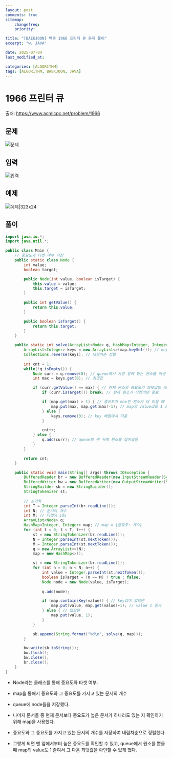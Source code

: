 ```yaml
---
layout: post
comments: true
sitemap:
    changefreq:
    priority:

title: "[BAEKJOON] 백준 1966 프린터 큐 문제 풀이"
excerpt: "w. JAVA"

date: 2025-07-04
last_modified_at: 

categories: [ALGORITHM]
tags: [ALGORITHM, BAEKJOON, JAVA]
---
```


# 1966 프린터 큐
출처: <https://www.acmicpc.net/problem/1966>

## 문제

![문제](https://cdn.jsdelivr.net/gh/aliquis-facio/aliquis-facio.github.io@master/_image/2025-07-04-1.png)

## 입력

![입력](https://cdn.jsdelivr.net/gh/aliquis-facio/aliquis-facio.github.io@master/_image/2025-07-04-2.png)

## 예제

![예제|323x24](https://cdn.jsdelivr.net/gh/aliquis-facio/aliquis-facio.github.io@master/_image/2025-07-04-3.png)

## 풀이

```java
import java.io.*;
import java.util.*;

public class Main {
    // 중요도와 타켓 여부 저장
    public static class Node {
        int value;
        boolean target;

        public Node(int value, boolean isTarget) {
            this.value = value;
            this.target = isTarget;
        }

        public int getValue() {
            return this.value;
        }

        public boolean isTarget() {
            return this.target;
        }
    }

    public static int solve(ArrayList<Node> q, HashMap<Integer, Integer> map) {
        ArrayList<Integer> keys = new ArrayList<>(map.keySet()); // map의 key들을 배열로 바꿈
        Collections.reverse(keys); // 내림차순 정렬
        
        int cnt = 1;
        while(!q.isEmpty()) {
            Node curr = q.remove(0); // queue에서 가장 앞에 있는 원소를 꺼냄
            int max = keys.get(0); // 최댓값

            if (curr.getValue() == max) { // 현재 원소의 중요도가 최댓값일 때
                if (curr.isTarget()) break; // 현재 원소가 타켓이면 종료

                if (map.get(max) > 1) { // 중요도가 max인 원소가 더 있을 때
                    map.put(max, map.get(max)-1); // map의 value값을 1 줄임
                } else {
                    keys.remove(0); // key 배열에서 지움
                }

                cnt++;
            } else {
                q.add(curr); // queue의 맨 뒤에 원소를 집어넣음
            }
        }

        return cnt;
    }

    public static void main(String[] args) throws IOException {
        BufferedReader br = new BufferedReader(new InputStreamReader(System.in));
        BufferedWriter bw = new BufferedWriter(new OutputStreamWriter(System.out));
        StringBuilder sb = new StringBuilder();
        StringTokenizer st;
        
        // 초기화
        int T = Integer.parseInt(br.readLine());
        int N; // 문서의 개수
        int M; // 타켓의 idx
        ArrayList<Node> q;
        HashMap<Integer, Integer> map; // map = {중요도: 개수}
        for (int t = 0; t < T; t++) {
            st = new StringTokenizer(br.readLine());
            N = Integer.parseInt(st.nextToken());
            M = Integer.parseInt(st.nextToken());
            q = new ArrayList<>(N);
            map = new HashMap<>();

            st = new StringTokenizer(br.readLine());
            for (int n = 0; n < N; n++) {
                int value = Integer.parseInt(st.nextToken());
                boolean isTarget = (n == M) ? true : false;
                Node node = new Node(value, isTarget);
                
                q.add(node);

                if (map.containsKey(value)) { // key값이 있으면
                    map.put(value, map.get(value)+1); // value 1 증가
                } else { // 없으면
                    map.put(value, 1);
                }
            }

            sb.append(String.format("%d\n", solve(q, map)));
        }

        bw.write(sb.toString());
        bw.flush();
        bw.close();
        br.close();
    }
}
```

- Node라는 클래스를 통해 중요도와 타겟 여부.
- map을 통해서 중요도와 그 중요도를 가지고 있는 문서의 개수
- queue에 node들을 저장했다.

- 나머지 문서들 중 현재 문서보다 중요도가 높은 문서가 하나라도 있는 지 확인하기 위해 map을 사용했다.
- 중요도와 그 중요도를 가지고 있는 문서의 개수를 저장하여 내림차순으로 정렬했다.
- 그렇게 되면 맨 앞에서부터 높은 중요도를 확인할 수 있고, queue에서 원소를 뽑을 때 map의 value도 1 줄여서 그 다음 최댓값을 확인할 수 있게 했다.